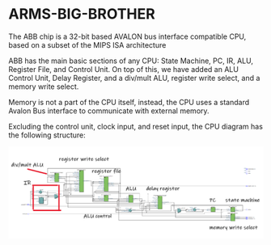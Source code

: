 # ARMS-BIG-BROTHER

The ABB chip is a 32-bit based AVALON bus interface compatible CPU, based on a subset of the MIPS ISA architecture

ABB has the main basic sections of any CPU: State Machine, PC, IR, ALU, Register File, and Control Unit. On top of this, we have added an ALU Control Unit, Delay Register, and a div/mult ALU, register write select, and a memory write select. 

Memory is not a part of the CPU itself, instead, the CPU uses a standard Avalon Bus interface to communicate with external memory.

Excluding the control unit, clock input, and reset input, the CPU diagram has the following structure:

![ABB Chip Diagram](./rm_src/cpu_diagram.png)
